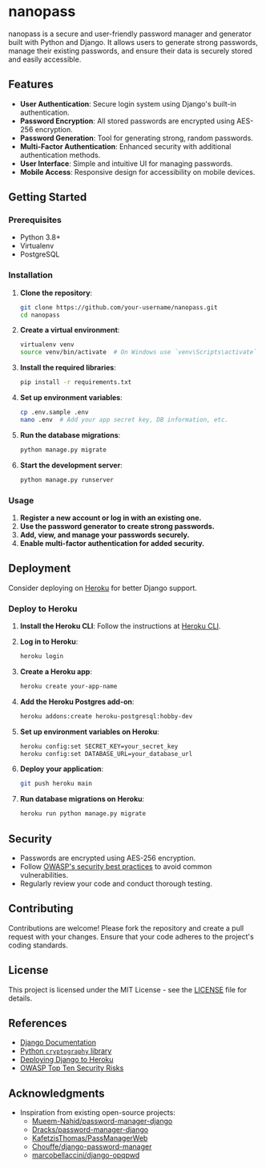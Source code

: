 # nanopass

nanopass is a secure and user-friendly password manager and generator built with Python and Django. It allows users to generate strong passwords, manage their existing passwords, and ensure their data is securely stored and easily accessible.

## Features

- **User Authentication**: Secure login system using Django's built-in authentication.
- **Password Encryption**: All stored passwords are encrypted using AES-256 encryption.
- **Password Generation**: Tool for generating strong, random passwords.
- **Multi-Factor Authentication**: Enhanced security with additional authentication methods.
- **User Interface**: Simple and intuitive UI for managing passwords.
- **Mobile Access**: Responsive design for accessibility on mobile devices.

## Getting Started

### Prerequisites

- Python 3.8+
- Virtualenv
- PostgreSQL

### Installation

1. **Clone the repository**:
   ```sh
   git clone https://github.com/your-username/nanopass.git
   cd nanopass
   ```

2. **Create a virtual environment**:
   ```sh
   virtualenv venv
   source venv/bin/activate  # On Windows use `venv\Scripts\activate`
   ```

3. **Install the required libraries**:
   ```sh
   pip install -r requirements.txt
   ```

4. **Set up environment variables**:
   ```sh
   cp .env.sample .env
   nano .env  # Add your app secret key, DB information, etc.
   ```

5. **Run the database migrations**:
   ```sh
   python manage.py migrate
   ```

6. **Start the development server**:
   ```sh
   python manage.py runserver
   ```

### Usage

1. **Register a new account or log in with an existing one.**
2. **Use the password generator to create strong passwords.**
3. **Add, view, and manage your passwords securely.**
4. **Enable multi-factor authentication for added security.**

## Deployment

Consider deploying on [Heroku](https://www.heroku.com/) for better Django support.

### Deploy to Heroku

1. **Install the Heroku CLI**:
   Follow the instructions at [Heroku CLI](https://devcenter.heroku.com/articles/heroku-cli).

2. **Log in to Heroku**:
   ```sh
   heroku login
   ```

3. **Create a Heroku app**:
   ```sh
   heroku create your-app-name
   ```

4. **Add the Heroku Postgres add-on**:
   ```sh
   heroku addons:create heroku-postgresql:hobby-dev
   ```

5. **Set up environment variables on Heroku**:
   ```sh
   heroku config:set SECRET_KEY=your_secret_key
   heroku config:set DATABASE_URL=your_database_url
   ```

6. **Deploy your application**:
   ```sh
   git push heroku main
   ```

7. **Run database migrations on Heroku**:
   ```sh
   heroku run python manage.py migrate
   ```

## Security

- Passwords are encrypted using AES-256 encryption.
- Follow [OWASP's security best practices](https://owasp.org/www-project-top-ten/) to avoid common vulnerabilities.
- Regularly review your code and conduct thorough testing.

## Contributing

Contributions are welcome! Please fork the repository and create a pull request with your changes. Ensure that your code adheres to the project's coding standards.

## License

This project is licensed under the MIT License - see the [LICENSE](LICENSE) file for details.

## References

- [Django Documentation](https://docs.djangoproject.com/en/stable/)
- [Python `cryptography` library](https://cryptography.io/en/latest/)
- [Deploying Django to Heroku](https://devcenter.heroku.com/articles/deploying-python)
- [OWASP Top Ten Security Risks](https://owasp.org/www-project-top-ten/)

## Acknowledgments

- Inspiration from existing open-source projects:
  - [Mueem-Nahid/password-manager-django](https://github.com/Mueem-Nahid/password-manager-django)
  - [Dracks/password-manager-django](https://github.com/Dracks/password-manager-django)
  - [KafetzisThomas/PassManagerWeb](https://github.com/KafetzisThomas/PassManagerWeb)
  - [Chouffe/django-password-manager](https://github.com/Chouffe/django-password-manager)
  - [marcobellaccini/django-opqpwd](https://github.com/marcobellaccini/django-opqpwd)

